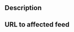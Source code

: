 <!--

    Please do NOT submit a bug report because you don't like the choice
    of color in the app.

-->

## Description

<!-- Please describe what the problem is -->

## URL to affected feed

<!-- Please include a link to a feed where the bug manifests -->
